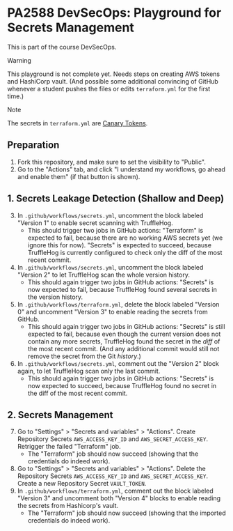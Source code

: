 # PA2588 DevSecOps: Playground for Secrets Management

This is part of the course DevSecOps.

> [!WARNING]
> This playground is not complete yet. Needs steps on creating AWS tokens and HashiCorp vault.
> (And possible some additional convincing of GitHub whenever a student pushes the files or edits `terraform.yml` for the first time.)

> [!NOTE]
> The secrets in `terraform.yml` are [Canary Tokens](https://canarytokens.org).

## Preparation

  1. Fork this repository, and make sure to set the visibility to "Public".
  2. Go to the "Actions" tab, and click "I understand my workflows, go ahead and enable them" (if that button is shown).


## 1. Secrets Leakage Detection (Shallow and Deep)

  3. In `.github/workflows/secrets.yml`, uncomment the block labeled "Version 1" to enable secret scanning with TruffleHog.
     * This should trigger two jobs in GitHub actions:
       "Terraform" is expected to fail, because there are no working AWS secrets yet (we ignore this for now).
       "Secrets" is expected to succeed, because TruffleHog is currently configured to check only the diff of the most recent commit.
  4. In `.github/workflows/secrets.yml`, uncomment the block labeled "Version 2" to let TruffleHog scan the whole version history.
     * This should again trigger two jobs in GitHub actions:
       "Secrets" is now expected to fail, because TruffleHog found several secrets in the version history.
  5. In `.github/workflows/terraform.yml`, delete the block labeled "Version 0" and uncomment "Version 3" to enable reading the secrets from GitHub.
     * This should again trigger two jobs in GitHub actions:
       "Secrets" is still expected to fail, because even though the current version does not contain any more secrets, TruffleHog found the secret in the _diff_ of the most recent commit. (And any additional commit would still not remove the secret from the Git _history_.)
  6. In `.github/workflows/secrets.yml`, comment out the "Version 2" block again, to let TruffleHog scan only the last commit.
     * This should again trigger two jobs in GitHub actions:
       "Secrets" is now expected to succeed, because TruffleHog found no secret in the diff of the most recent commit.


## 2. Secrets Management

  7. Go to "Settings" > "Secrets and variables" > "Actions".
     Create Repository Secrets `AWS_ACCESS_KEY_ID` and `AWS_SECRET_ACCESS_KEY`.
     Retrigger the failed "Terraform" job.
     * The "Terraform" job should now succeed (showing that the credentials do indeed work).
  8. Go to "Settings" > "Secrets and variables" > "Actions".
     Delete the Repository Secrets `AWS_ACCESS_KEY_ID` and `AWS_SECRET_ACCESS_KEY`.
     Create a new Repository Secret `VAULT_TOKEN`.
  9. In `.github/workflows/terraform.yml`, comment out the block labeled "Version 3" and uncomment both "Version 4" blocks to enable reading the secrets from Hashicorp's vault.
     * The "Terraform" job should now succeed (showing that the imported credentials do indeed work).
